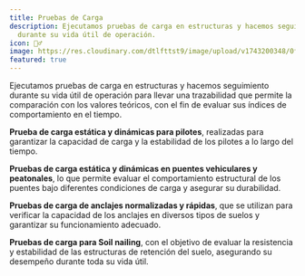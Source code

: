 ```yaml
---
title: Pruebas de Carga
description: Ejecutamos pruebas de carga en estructuras y hacemos seguimiento
  durante su vida útil de operación.
icon: 🏋️‍♂️
image: https://res.cloudinary.com/dtlfttst9/image/upload/v1743200348/0f66614232cd451cbbcabd9b6cbff5b7_1_rmwh5e.jpg
featured: true
---
```

Ejecutamos pruebas de carga en estructuras y hacemos seguimiento durante su vida útil de operación para llevar una trazabilidad que permite la comparación con los valores teóricos, con el fin de evaluar sus índices de comportamiento en el tiempo.

**Prueba de carga estática y dinámicas para pilotes**, realizadas para garantizar la capacidad de carga y la estabilidad de los pilotes a lo largo del tiempo.

**Pruebas de carga estática y dinámicas en puentes vehiculares y peatonales**, lo que permite evaluar el comportamiento estructural de los puentes bajo diferentes condiciones de carga y asegurar su durabilidad.

**Pruebas de carga de anclajes normalizadas y rápidas**, que se utilizan para verificar la capacidad de los anclajes en diversos tipos de suelos y garantizar su funcionamiento adecuado.

**Pruebas de carga para Soil nailing**, con el objetivo de evaluar la resistencia y estabilidad de las estructuras de retención del suelo, asegurando su desempeño durante toda su vida útil.
